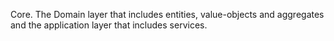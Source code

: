 Core. The Domain layer that includes entities, value-objects and aggregates and the application layer that includes services.
